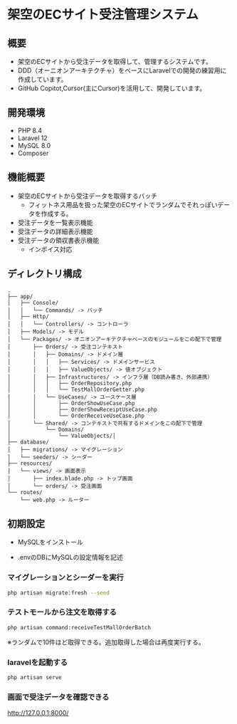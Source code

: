 # 架空のECサイト受注管理システム

## 概要

- 架空のECサイトから受注データを取得して、管理するシステムです。
- DDD（オーニオンアーキテクチャ）をベースにLaravelでの開発の練習用に作成しています。
- GitHub Copitot,Cursor(主にCursor)を活用して、開発しています。

## 開発環境

- PHP 8.4
- Laravel 12
- MySQL 8.0
- Composer

## 機能概要

- 架空のECサイトから受注データを取得するバッチ
    - フィットネス用品を扱った架空のECサイトでランダムでそれっぽいデータを作成する。
- 受注データを一覧表示機能
- 受注データの詳細表示機能
- 受注データの領収書表示機能
    - インボイス対応

## ディレクトリ構成

```
.
├── app/
│   ├── Console/
│   │   └── Commands/ -> バッチ
│   ├── Http/
│   │   └── Controllers/ -> コントローラ
│   ├── Models/ -> モデル
│   └── Packages/ -> オニオンアーキテクチャベースのモジュールをこの配下で管理
│       ├── Orders/ -> 受注コンテキスト
│       │   ├── Domains/ -> ドメイン層
│       │   │   ├── Services/ -> ドメインサービス
│       │   │   ├── ValueObjects/ -> 値オブジェクト
│       │   ├── Infrastructures/ -> インフラ層（DB読み書き、外部連携）
│       │   │   ├── OrderRepository.php
│       │   │   └── TestMallOrderGetter.php
│       │   └── UseCases/ -> ユースケース層
│       │       ├── OrderShowUseCase.php
│       │       ├── OrderShowReceiptUseCase.php
│       │       └── OrderReceiveUseCase.php
│       └── Shared/ -> コンテキストで共有するドメインをこの配下で管理
│           └── Domains/
│               └── ValueObjects/│
├── database/
│   ├── migrations/ -> マイグレーション
│   └── seeders/ -> シーダー
├── resources/
│   └── views/ -> 画面表示
│       ├── index.blade.php -> トップ画面
│       └── orders/ -> 受注画面
└── routes/
    └── web.php -> ルーター
```

## 初期設定

- MySQLをインストール

- .envのDBにMySQLの設定情報を記述

### マイグレーションとシーダーを実行

```bash
php artisan migrate:fresh --seed
```

### テストモールから注文を取得する

```bash
php artisan command:receiveTestMallOrderBatch
```

※ランダムで10件ほど取得できる。追加取得した場合は再度実行する。

### laravelを起動する

```bash
php artisan serve
```

### 画面で受注データを確認できる

http://127.0.0.1:8000/
